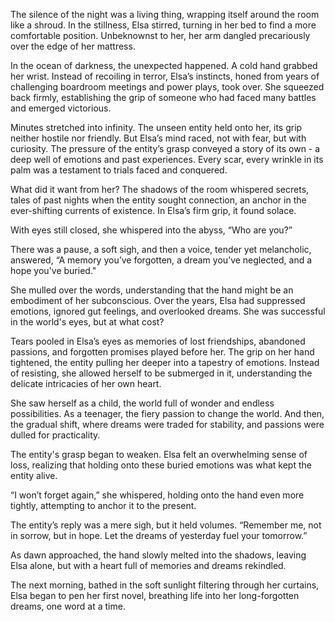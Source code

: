 The silence of the night was a living thing, wrapping itself around the room like a shroud. In the stillness, Elsa stirred, turning in her bed to find a more comfortable position. Unbeknownst to her, her arm dangled precariously over the edge of her mattress.

In the ocean of darkness, the unexpected happened. A cold hand grabbed her wrist. Instead of recoiling in terror, Elsa’s instincts, honed from years of challenging boardroom meetings and power plays, took over. She squeezed back firmly, establishing the grip of someone who had faced many battles and emerged victorious.

Minutes stretched into infinity. The unseen entity held onto her, its grip neither hostile nor friendly. But Elsa’s mind raced, not with fear, but with curiosity. The pressure of the entity’s grasp conveyed a story of its own - a deep well of emotions and past experiences. Every scar, every wrinkle in its palm was a testament to trials faced and conquered.

What did it want from her? The shadows of the room whispered secrets, tales of past nights when the entity sought connection, an anchor in the ever-shifting currents of existence. In Elsa’s firm grip, it found solace.

With eyes still closed, she whispered into the abyss, “Who are you?”

There was a pause, a soft sigh, and then a voice, tender yet melancholic, answered, “A memory you’ve forgotten, a dream you’ve neglected, and a hope you've buried."

She mulled over the words, understanding that the hand might be an embodiment of her subconscious. Over the years, Elsa had suppressed emotions, ignored gut feelings, and overlooked dreams. She was successful in the world's eyes, but at what cost?

Tears pooled in Elsa’s eyes as memories of lost friendships, abandoned passions, and forgotten promises played before her. The grip on her hand tightened, the entity pulling her deeper into a tapestry of emotions. Instead of resisting, she allowed herself to be submerged in it, understanding the delicate intricacies of her own heart.

She saw herself as a child, the world full of wonder and endless possibilities. As a teenager, the fiery passion to change the world. And then, the gradual shift, where dreams were traded for stability, and passions were dulled for practicality.

The entity's grasp began to weaken. Elsa felt an overwhelming sense of loss, realizing that holding onto these buried emotions was what kept the entity alive.

“I won’t forget again,” she whispered, holding onto the hand even more tightly, attempting to anchor it to the present.

The entity’s reply was a mere sigh, but it held volumes. “Remember me, not in sorrow, but in hope. Let the dreams of yesterday fuel your tomorrow.”

As dawn approached, the hand slowly melted into the shadows, leaving Elsa alone, but with a heart full of memories and dreams rekindled.

The next morning, bathed in the soft sunlight filtering through her curtains, Elsa began to pen her first novel, breathing life into her long-forgotten dreams, one word at a time.